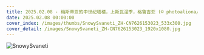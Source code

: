```yaml
---
title: 2025.02.08 - 梅斯蒂亚的中世纪塔楼，上斯瓦涅季，格鲁吉亚 (© photoaliona/Getty Images)
date: 2025.02.08 00:00:00
cover_index: /images/thumbs/SnowySvaneti_ZH-CN7626153023_533x300.jpg
cover_detail: /images/SnowySvaneti_ZH-CN7626153023_1920x1080.jpg
---
```


![SnowySvaneti](/images/SnowySvaneti_ZH-CN7626153023_1920x1080.jpg)
